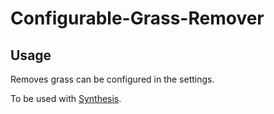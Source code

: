 # Configurable-Grass-Remover

## Usage 

Removes grass can be configured in the settings.

To be used with [Synthesis](https://github.com/Mutagen-Modding/Synthesis/wiki).
